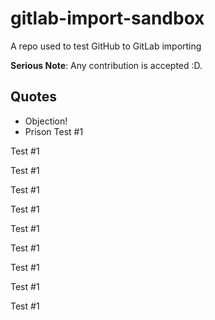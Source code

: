 # gitlab-import-sandbox
A repo used to test GitHub to GitLab importing

**Serious Note**: Any contribution is accepted :D.

## Quotes

* Objection!
* Prison
Test #1

Test #1

Test #1

Test #1

Test #1

Test #1

Test #1

Test #1

Test #1

Test #1

